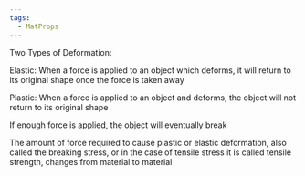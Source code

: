 ```yaml
---
tags:
  - MatProps
---
```

Two Types of Deformation:

Elastic: When a force is applied to an object which deforms, it will return to its original shape once the force is taken away

Plastic: When a force is applied to an object and deforms, the object will not return to its original shape

If enough force is applied, the object will eventually break 

The amount of force required to cause plastic or elastic deformation, also called the breaking stress, or in the case of tensile stress it is called tensile strength,  changes from material to material